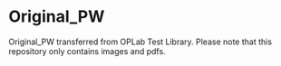 # Original_PW
Original_PW transferred from OPLab Test Library.
Please note that this repository only contains images and pdfs.

